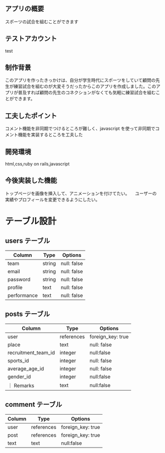 ## アプリの概要

スポーツの試合を組むことができます

## テストアカウント

test

## 制作背景

このアプリを作ったきっかけは、自分が学生時代にスポーツをしていて顧問の先生が練習試合を組むのが大変そうだったからこのアプリを作成しました。このアプリが普及すれば顧問の先生のコネクションがなくても気軽に練習試合を組むことができます。

## 工夫したポイント

コメント機能を非同期でつけるところが難しく、javascript を使って非同期でコメント機能を実装するところを工夫した

## 開発環境

html,css,ruby on rails,javascript

## 今後実装した機能

トップページを画像を挿入して、アニメーションを付けてたい。
　ユーザーの実績やプロフィールを変更できるようにしたい。

# テーブル設計

## users テーブル

| Column      | Type   | Options     |
| ----------- | ------ | ----------- |
| team        | string | null: false |
| email       | string | null: false |
| password    | string | null: false |
| profile     | text   | null: false |
| performance | text   | null: false |

## posts テーブル

| Column              | Type       | Options           |
| ------------------- | ---------- | ----------------- |
| user                | references | foreign_key: true |
| place               | text       | null: false       |
| recruitment_team_id | integer    | null:false        |
| sports_id           | integer    | null: false       |
| average_age_id      | integer    | null: false       |
| gender_id           | integer    | null:false        |
| ｜ Remarks          | text       | null:false        |

## comment テーブル

| Column | Type       | Options           |
| ------ | ---------- | ----------------- |
| user   | references | foreign_key: true |
| post   | references | foreign_key: true |
| text   | text       | null:false        |
